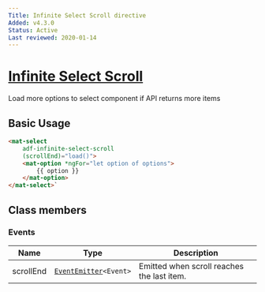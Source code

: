 ```yaml
---
Title: Infinite Select Scroll directive
Added: v4.3.0
Status: Active
Last reviewed: 2020-01-14
---
```


# [Infinite Select Scroll](../../../lib/core/directives/infinite-select-scroll.directive.ts "Defined in infinite-select-scroll.directive.ts")

Load more options to select component if API returns more items

## Basic Usage

```html
<mat-select
    adf-infinite-select-scroll
    (scrollEnd)="load()">
    <mat-option *ngFor="let option of options">
        {{ option }}
    </mat-option>
</mat-select>`
```

## Class members

### Events

| Name | Type | Description |
| ---- | ---- | ----------- |
| scrollEnd | [`EventEmitter`](https://angular.io/api/core/EventEmitter)`<Event>` | Emitted when scroll reaches the last item. |
